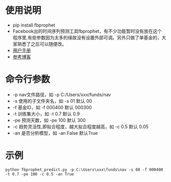 # 使用说明
- pip install fbprophet
- Facebook出的时间序列预测工具fbprophet，有不少功能暂时没有放在这个程序里,有些参数因为太多的缘故没有设置外部可调。另外只做了单基金的，大家熟悉了之后可以随便改。
- [用户手册](https://facebook.github.io/prophet/docs/quick_start.html#python-api)
- [参考博客](https://blog.csdn.net/anshuai_aw1/article/details/83412058)

# 命令行参数
- -p nav文件路径，如 -p C:/Users/xxx/funds/nav
- -s 使用的子文件夹名，如 -s 01 默认 00
- -f 基金ID，如 -f 000400 默认 000300
- -t 训练集大小，如 -t 0.7 默认 0.9
- -pe 预测天数，如 -pe 100 默认 300
- -c 趋势灵活性,即拟合程度，越大拟合程度越高，如 -c 0.5 默认 0.05
- -an 是否分析模型，如 -an False 默认True

# 示例
```
python fbprophet_predict.py -p C:\Users\xxx\funds\nav -s 00 -f 000400 -t 0.7 -pe 100 -c 0.5 -an True
```
